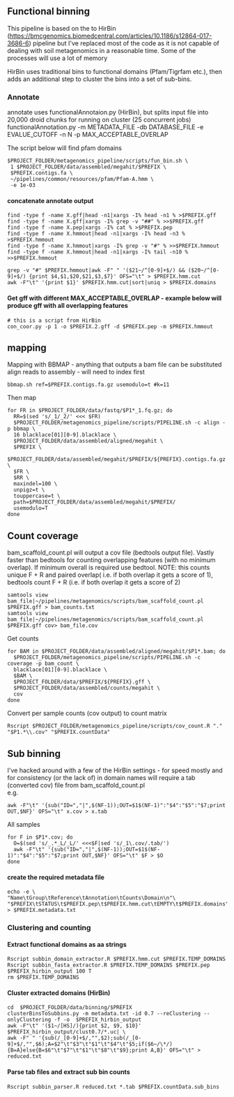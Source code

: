 ## Functional binning
This pipeline is based on the to HirBin (https://bmcgenomics.biomedcentral.com/articles/10.1186/s12864-017-3686-6) pipeline
but I've replaced most of the code as it is not capable of dealing with soil metagenomics in a reasonable time. Some of the processes will use a lot of memory

HirBin uses traditional bins to functional domains (Pfam/Tigrfam etc.), then adds an additional step to cluster the bins into a set of sub-bins.
  
### Annotate
annotate uses functionalAnnotaion.py (HirBin), but splits input file into 20,000 droid chunks for running on cluster (25 concurrent jobs)
functionalAnnotation.py -m METADATA_FILE -db DATABASE_FILE -e EVALUE_CUTOFF -n N -p MAX_ACCEPTABLE_OVERLAP

The script below will find pfam domains

```shell
$PROJECT_FOLDER/metagenomics_pipeline/scripts/fun_bin.sh \
 1 $PROJECT_FOLDER/data/assembled/megahit/$PREFIX \
 $PREFIX.contigs.fa \
 ~/pipelines/common/resources/pfam/Pfam-A.hmm \
 -e 1e-03
```
#### concatenate annotate output
```shell
find -type f -name X.gff|head -n1|xargs -I% head -n1 % >$PREFIX.gff
find -type f -name X.gff|xargs -I% grep -v "##" % >>$PREFIX.gff
find -type f -name X.pep|xargs -I% cat % >$PREFIX.pep
find -type f -name X.hmmout|head -n1|xargs -I% head -n3 % >$PREFIX.hmmout   
find -type f -name X.hmmout|xargs -I% grep -v "#" % >>$PREFIX.hmmout
find -type f -name X.hmmout|head -n1|xargs -I% tail -n10 % >>$PREFIX.hmmout

grep -v "#" $PREFIX.hmmout|awk -F" " '($21~/^[0-9]+$/) && ($20~/^[0-9]+$/) {print $4,$1,$20,$21,$3,$7}' OFS="\t" > $PREFIX.hmm.cut
awk -F"\t" '{print $1}' $PREFIX.hmm.cut|sort|uniq > $PREFIX.domains 
```
#### Get gff with different MAX_ACCEPTABLE_OVERLAP - example below will produce gff with all overlapping features
```shell
# this is a script from HirBin
con_coor.py -p 1 -o $PREFIX.2.gff -d $PREFIX.pep -m $PREFIX.hmmout
```
## mapping
Mapping with BBMAP - anything that outputs a bam file can be substituted
align reads to assembly - will need to index first
```shell
bbmap.sh ref=$PREFIX.contigs.fa.gz usemodulo=t #k=11
```
Then map
```shell
for FR in $PROJECT_FOLDER/data/fastq/$P1*_1.fq.gz; do
  RR=$(sed 's/_1/_2/' <<< $FR)
  $PROJECT_FOLDER/metagenomics_pipeline/scripts/PIPELINE.sh -c align -p bbmap \
  16 blacklace[01][0-9].blacklace \
  $PROJECT_FOLDER/data/assembled/aligned/megahit \
  $PREFIX \
  $PROJECT_FOLDER/data/assembled/megahit/$PREFIX/${PREFIX}.contigs.fa.gz \
  $FR \
  $RR \
  maxindel=100 \
  unpigz=t \
  touppercase=t \
  path=$PROJECT_FOLDER/data/assembled/megahit/$PREFIX/ 
  usemodulo=T 
done
```

## Count coverage
bam_scaffold_count.pl will output a cov file (bedtools output file). Vastly faster than bedtools for counting overlapping features (with no minimum overlap). If minimum overall is required use bedtool.
NOTE: this counts unique F + R and paired overlap( i.e. if both overlap it gets a score of 1), bedtools count F + R  (i.e. if both overlap it gets a score of 2)
```shell
samtools view bam_file|~/pipelines/metagenomics/scripts/bam_scaffold_count.pl $PREFIX.gff > bam_counts.txt
samtools view bam_file|~/pipelines/metagenomics/scripts/bam_scaffold_count.pl $PREFIX.gff cov> bam_file.cov
```
Get counts
```shell
for BAM in $PROJECT_FOLDER/data/assembled/aligned/megahit/$P1*.bam; do
  $PROJECT_FOLDER/metagenomics_pipeline/scripts/PIPELINE.sh -c coverage -p bam_count \
  blacklace[01][0-9].blacklace \
  $BAM \
  $PROJECT_FOLDER/data/$PREFIX/${PREFIX}.gff \
  $PROJECT_FOLDER/data/assembled/counts/megahit \
  cov
done
```

Convert per sample counts (cov output) to count matrix
```shell
Rscript $PROJECT_FOLDER/metagenomics_pipeline/scripts/cov_count.R "." "$P1.*\\.cov" "$PREFIX.countData"
```

## Sub binning 
I've hacked around with a few of the HirBin settings - for speed mostly and for consistency (or the lack of) in domain names
will require a tab (converted cov) file from bam_scaffold_count.pl  
e.g. 
```shell
awk -F"\t" '{sub("ID=","|",$(NF-1));OUT=$1$(NF-1)":"$4":"$5":"$7;print OUT,$NF}' OFS="\t" x.cov > x.tab
```
All samples
```shell
for F in $P1*.cov; do
  O=$(sed 's/_.*_L/_L/' <<<$F|sed 's/_1\.cov/.tab/')
  awk -F"\t" '{sub("ID=","|",$(NF-1));OUT=$1$(NF-1)":"$4":"$5":"$7;print OUT,$NF}' OFS="\t" $F > $O
done 
```

#### create the required metadata file
```shell
echo -e \
"Name\tGroup\tReference\tAnnotation\tCounts\Domain\n"\
"$PREFIX\tSTATUS\t$PREFIX.pep\t$PREFIX.hmm.cut\tEMPTY\t$PREFIX.domains" > $PREFIX.metadata.txt
```

### Clustering and counting

#### Extract functional domains as aa strings
```shell
Rscript subbin_domain_extractor.R $PREFIX.hmm.cut $PREFIX.TEMP_DOMAINS
Rscript subbin_fasta_extractor.R $PREFIX.TEMP_DOMAINS $PREFIX.pep $PREFIX_hirbin_output 100 T
rm $PREFIX.TEMP_DOMAINS
```

#### Cluster extracted domains (HirBin)
```shell
cd  $PROJECT_FOLDER/data/binning/$PREFIX
clusterBinsToSubbins.py -m metadata.txt -id 0.7 --reClustering --onlyClustering -f -o  $PREFIX_hirbin_output
awk -F"\t" '($1~/[HS]/){print $2, $9, $10}' $PREFIX_hirbin_output/clust0.7/*.uc| \
awk -F" " '{sub(/_[0-9]+$/,"",$2);sub(/_[0-9]+$/,"",$6);A=$2"\t"$3"\t"$1"\t"$4"\t"$5;if($6~/\*/){B=A}else{B=$6"\t"$7"\t"$1"\t"$8"\t"$9};print A,B}' OFS="\t" > reduced.txt
```

#### Parse tab files and extract sub bin counts
```shell
Rscript subbin_parser.R reduced.txt *.tab $PREFIX.countData.sub_bins
```

